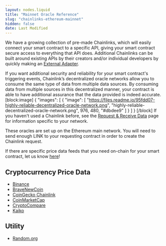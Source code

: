 ```yaml
---
layout: nodes.liquid
title: "Mainnet Oracle Reference"
slug: "chainlinks-ethereum-mainnet"
hidden: false
date: Last Modified
---
```

We have a growing collection of pre-made Chainlinks, which will easily connect your smart contract to a specific API, giving your smart contract secure access to everything that API does. Additional Chainlinks can be built around existing APIs by their creators and/or individual developers by quickly making an [External Adapter](https://docs.chain.link/docs/external-adapters).

If you want additional security and reliability for your smart contract's triggering events, Chainlink’s decentralized oracle networks allow you to consume the same type of data from multiple data sources. By consuming data from multiple sources in this decentralized manner, your contract is able to have additional assurance that the data provided is indeed accurate. 
[block:image]
{
  "images": [
    {
      "image": [
        "https://files.readme.io/95fdd07-highly-reliable-decentralized-oracle-network.png",
        "highly-reliable-decentralized-oracle-network.png",
        976,
        480,
        "#dbdee9"
      ]
    }
  ]
}
[/block]
If you haven't used a Chainlink before, see the [Request & Receive Data](doc:request-and-receive-data)  page for information specific to your network.

These oracles are set up on the Ethereum main network. You will need to send enough LINK to your requesting contract in order to create the Chainlink request.

If there are specific price data feeds that you need on-chain for your smart contract, let us know <a href="https://chainlinknodes.typeform.com/to/FJ9LZu" target="_blank">here</a>!

## Cryptocurrency Price Data

- [Binance](doc:binance-chainlink-ethereum-mainnet) 
- [BraveNewCoin](doc:bravenewcoin-chainlink-ethereum-mainnet) 
- [CoinGecko Chainlink](doc:coingecko-chainlink-ethereum-mainnet) 
- [CoinMarketCap](doc:coinmarketcap-chainlink-ethereum-mainnet) 
- [CryptoCompare](doc:cryptocompare-chainlink-ethereum-mainnet)
- [Kaiko](doc:kaiko-chainlink-ethereum-mainnet) 

## Utility

- [Random.org](doc:randomorg-chainlink-ethereum-mainnet)